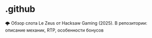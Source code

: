 # .github
🌩️ Обзор слота Le Zeus от Hacksaw Gaming (2025). В репозитории: описание механик, RTP, особенности бонусов
